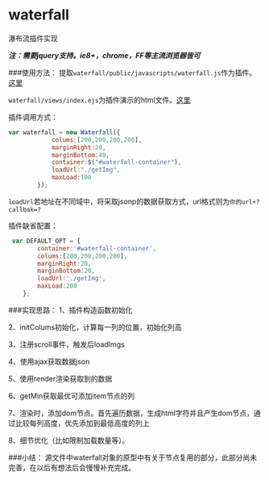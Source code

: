 # waterfall
瀑布流插件实现

***注：需要jquery支持。ie8+，chrome，FF等主流浏览器皆可***


###使用方法：
提取`waterfall/public/javascripts/waterfall.js`作为插件。[这里](https://github.com/HarryFight/waterfall/blob/master/public/javascripts/waterfall.js)

`waterfall/views/index.ejs`为插件演示的html文件。[这里](https://github.com/HarryFight/waterfall/blob/master/views/index.ejs)


插件调用方式：

```javascript
var waterfall = new Waterfall({
            colums:[200,200,200,200],
            marginRight:20,
            marginBottom:40,
            container:$("#waterfall-container"),
            loadUrl:"./getImg",
            maxLoad:100
        });
```
`loadUrl`若地址在不同域中，将采取jsonp的数据获取方式，url格式则为`你的url+?callbak=?`

插件缺省配置：
```javascript
 var DEFAULT_OPT = {
        container:'#waterfall-container',
        colums:[200,200,200,200],
        marginRight:20,
        marginBottom:20,
        loadUrl:'./getImg',
        maxLoad:200
    };
```

###实现思路：
1、插件构造函数初始化

2、initColums初始化，计算每一列的位置，初始化列高

3、注册scroll事件，触发后loadImgs

4、使用ajax获取数据json

5、使用render渲染获取到的数据

6、getMin获取最优可添加item节点的列

7、渲染时，添加dom节点。首先遍历数据，生成html字符并且产生dom节点，通过比较每列高度，优先添加到最低高度的列上

8、细节优化（比如限制加载数量等）。

###小结：
源文件中waterfall对象的原型中有关于节点复用的部分，此部分尚未完善，在以后有想法后会慢慢补充完成。
